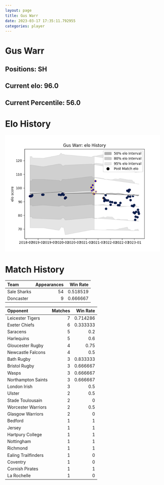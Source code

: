 ```yaml
---  
layout: page  
title: Gus Warr  
date: 2023-03-17 17:35:11.792955  
categories: player  
---
```

# Gus Warr

## Positions: SH

## Current elo: 96.0

## Current Percentile: 56.0

# Elo History


![elo history](history_GusWarr.png)
# Match History


| Team        |   Appearances |   Win Rate |
|:------------|--------------:|-----------:|
| Sale Sharks |            54 |   0.518519 |
| Doncaster   |             9 |   0.666667 |

| Opponent            |   Matches |   Win Rate |
|:--------------------|----------:|-----------:|
| Leicester Tigers    |         7 |   0.714286 |
| Exeter Chiefs       |         6 |   0.333333 |
| Saracens            |         5 |   0.2      |
| Harlequins          |         5 |   0.6      |
| Gloucester Rugby    |         4 |   0.75     |
| Newcastle Falcons   |         4 |   0.5      |
| Bath Rugby          |         3 |   0.833333 |
| Bristol Rugby       |         3 |   0.666667 |
| Wasps               |         3 |   0.666667 |
| Northampton Saints  |         3 |   0.666667 |
| London Irish        |         3 |   0.5      |
| Ulster              |         2 |   0.5      |
| Stade Toulousain    |         2 |   0        |
| Worcester Warriors  |         2 |   0.5      |
| Glasgow Warriors    |         2 |   0        |
| Bedford             |         1 |   1        |
| Jersey              |         1 |   1        |
| Hartpury College    |         1 |   1        |
| Nottingham          |         1 |   1        |
| Richmond            |         1 |   1        |
| Ealing Trailfinders |         1 |   0        |
| Coventry            |         1 |   0        |
| Cornish Pirates     |         1 |   1        |
| La Rochelle         |         1 |   0        |